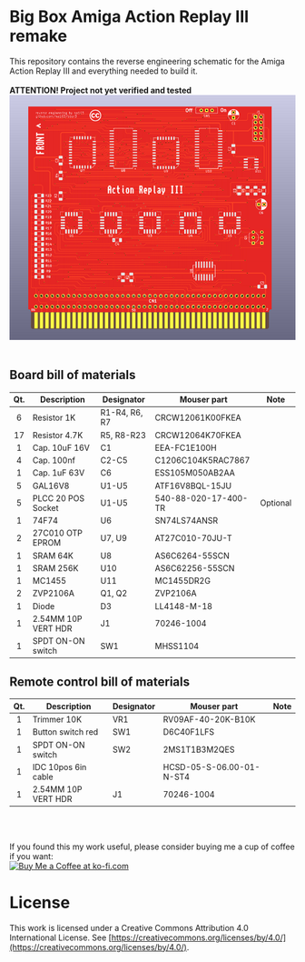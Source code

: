 # Big Box Amiga Action Replay III remake

This repository contains the reverse engineering schematic for the Amiga Action Replay III and everything needed to build it.<br>
<br>
<b>ATTENTION! Project not yet verified and tested</b>
<br>
![alt text](https://github.com/na103/bbar3/blob/main/IMG/bbar3.png "BBAR3")
<br>
<br>

## Board bill of materials
| Qt. |    Description     |             Designator          |    Mouser part     |             Note              |
|:---:|--------------------|---------------------------------|--------------------|-------------------------------|
|6    |Resistor 1K         |R1-R4, R6, R7                    |CRCW12061K00FKEA    |                               |
|17   |Resistor 4.7K       |R5, R8-R23                       |CRCW12064K70FKEA    |                               |
|1    |Cap. 10uF 16V       |C1                               |EEA-FC1E100H        |                               |
|4    |Cap. 100nf          |C2-C5                            |C1206C104K5RAC7867  |                               |
|1    |Cap. 1uF 63V        |C6                               |ESS105M050AB2AA     |                               |
|5    |GAL16V8             |U1-U5                            |ATF16V8BQL-15JU     |                               | 
|5    |PLCC 20 POS Socket  |U1-U5                            |540-88-020-17-400-TR| Optional                      |
|1    |74F74               |U6                               |SN74LS74ANSR        |                               |
|2    |27C010 OTP EPROM    |U7, U9                           |AT27C010-70JU-T     |                               |
|1    |SRAM 64K            |U8                               |AS6C6264-55SCN      |                               |
|1    |SRAM 256K           |U10                              |AS6C62256-55SCN     |                               |
|1    |MC1455              |U11                              |MC1455DR2G          |                               |
|2    |ZVP2106A            |Q1, Q2                           |ZVP2106A            |                               |
|1    |Diode               |D3                               |LL4148-M-18         |                               |
|1    |2.54MM 10P VERT HDR |J1                               |70246-1004          |                               |
|1    |SPDT ON-ON switch   |SW1                              |MHSS1104            |                               |

## Remote control bill of materials
| Qt. |    Description     |             Designator          |    Mouser part     |             Note              |
|:---:|--------------------|---------------------------------|--------------------|-------------------------------|
|1    |Trimmer 10K         |VR1                              |RV09AF-40-20K-B10K  |                               |
|1    |Button switch red   |SW1                              |D6C40F1LFS          |                               |
|1    |SPDT ON-ON switch   |SW2                              |2MS1T1B3M2QES       |                               |
|1    |IDC 10pos 6in cable |                                 |HCSD-05-S-06.00-01-N-ST4|                           |
|1    |2.54MM 10P VERT HDR |J1                               |70246-1004          |                               |


<br><br>

If you found this my work useful, please consider buying me a cup of coffee if you want:<br>
<a href='https://ko-fi.com/na103' target='_blank'><img height='36' style='border:0px;height:36px;' src='https://storage.ko-fi.com/cdn/cup-border.png' border='0' alt='Buy Me a Coffee at ko-fi.com' /></a>

# License

This work is licensed under a Creative Commons Attribution 4.0 International License. See [https://creativecommons.org/licenses/by/4.0/](https://creativecommons.org/licenses/by/4.0/).

